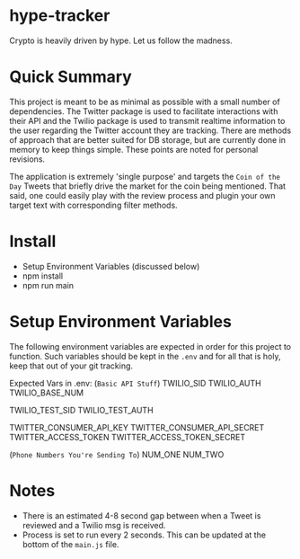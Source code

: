 # hype-tracker
Crypto is heavily driven by hype. Let us follow the madness.

# Quick Summary
This project is meant to be as minimal as possible with a small number of dependencies.
The Twitter package is used to facilitate interactions with their API and the
Twilio package is used to transmit realtime information to the user regarding
the Twitter account they are tracking. There are methods of approach that are
better suited for DB storage, but are currently done in memory to keep things
simple. These points are noted for personal revisions.

The application is extremely 'single purpose' and targets the `Coin of the Day`
Tweets that briefly drive the market for the coin being mentioned. That said,
one could easily play with the review process and plugin your own target text
with corresponding filter methods.

# Install
- Setup Environment Variables (discussed below)
- npm install
- npm run main

# Setup Environment Variables
The following environment variables are expected in order for this project to function.
Such variables should be kept in the `.env` and for all that is holy, keep that out
of your git tracking.

Expected Vars in .env:
(`Basic API Stuff`)
TWILIO_SID
TWILIO_AUTH
TWILIO_BASE_NUM

TWILIO_TEST_SID
TWILIO_TEST_AUTH

TWITTER_CONSUMER_API_KEY
TWITTER_CONSUMER_API_SECRET
TWITTER_ACCESS_TOKEN
TWITTER_ACCESS_TOKEN_SECRET

(`Phone Numbers You're Sending To`)
NUM_ONE
NUM_TWO


# Notes
- There is an estimated 4-8 second gap between when a Tweet is reviewed and a Twilio msg is received.
- Process is set to run every 2 seconds. This can be updated at the bottom of the `main.js` file.

